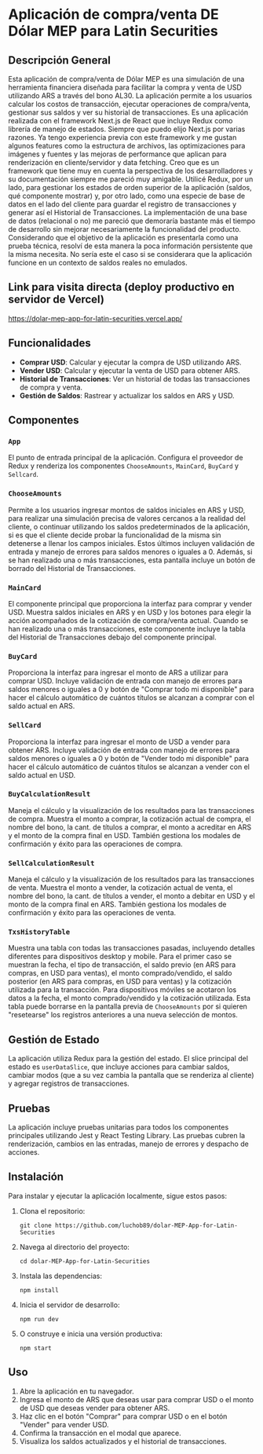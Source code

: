 # Aplicación de compra/venta DE Dólar MEP para Latin Securities

## Descripción General

Esta aplicación de compra/venta de Dólar MEP es una simulación de una herramienta financiera diseñada para facilitar la compra y venta de USD utilizando ARS a través del bono AL30. La aplicación permite a los usuarios calcular los costos de transacción, ejecutar operaciones de compra/venta, gestionar sus saldos y ver su historial de transacciones.
Es una aplicación realizada con el framework Next.js de React que incluye Redux como librería de manejo de estados. Siempre que puedo elijo Next.js por varias razones. Ya tengo experiencia previa con este framework y me gustan algunos features como la estructura de archivos, las optimizaciones para imágenes y fuentes y las mejoras de performance que aplican para renderización en cliente/servidor y data fetching. Creo que es un framework que tiene muy en cuenta la perspectiva de los desarrolladores y su documentación siempre me pareció muy amigable.
Utilicé Redux, por un lado, para gestionar los estados de orden superior de la aplicación (saldos, qué componente mostrar) y, por otro lado, como una especie de base de datos en el lado del cliente para guardar el registro de transacciones y generar así el Historial de Transacciones. La implementación de una base de datos (relacional o no) me pareció que demoraría bastante más el tiempo de desarrollo sin mejorar necesariamente la funcionalidad del producto. Considerando que el objetivo de la aplicación es presentarla como una prueba técnica, resolví de esta manera la poca información persistente que la misma necesita. No sería este el caso si se considerara que la aplicación funcione en un contexto de saldos reales no emulados.

## Link para visita directa (deploy productivo en servidor de Vercel)

https://dolar-mep-app-for-latin-securities.vercel.app/

## Funcionalidades

- **Comprar USD**: Calcular y ejecutar la compra de USD utilizando ARS.
- **Vender USD**: Calcular y ejecutar la venta de USD para obtener ARS.
- **Historial de Transacciones**: Ver un historial de todas las transacciones de compra y venta.
- **Gestión de Saldos**: Rastrear y actualizar los saldos en ARS y USD.

## Componentes

### `App`

El punto de entrada principal de la aplicación. Configura el proveedor de Redux y renderiza los componentes `ChooseAmounts`, `MainCard`, `BuyCard` y `Sellcard`.

### `ChooseAmounts`

Permite a los usuarios ingresar montos de saldos iniciales en ARS y USD, para realizar una simulación precisa de valores cercanos a la realidad del cliente, o continuar utilizando los saldos predeterminados de la aplicación, si es que el cliente decide probar la funcionalidad de la misma sin detenerse a llenar los campos iniciales. Estos últimos incluyen validación de entrada y manejo de errores para saldos menores o iguales a 0. Además, si se han realizado una o más transacciones, esta pantalla incluye un botón de borrado del Historial de Transacciones.

### `MainCard`

El componente principal que proporciona la interfaz para comprar y vender USD. Muestra saldos iniciales en ARS y en USD y los botones para elegir la acción acompañados de la cotización de compra/venta actual. Cuando se han realizado una o más transacciones, este componente incluye la tabla del Historial de Transacciones debajo del componente principal.

### `BuyCard`

Proporciona la interfaz para ingresar el monto de ARS a utilizar para comprar USD. Incluye validación de entrada con manejo de errores para saldos menores o iguales a 0 y botón de "Comprar todo mi disponible" para hacer el cálculo automático de cuántos títulos se alcanzan a comprar con el saldo actual en ARS.

### `SellCard`

Proporciona la interfaz para ingresar el monto de USD a vender para obtener ARS. Incluye validación de entrada con manejo de errores para saldos menores o iguales a 0 y botón de "Vender todo mi disponible" para hacer el cálculo automático de cuántos títulos se alcanzan a vender con el saldo actual en USD.

### `BuyCalculationResult`

Maneja el cálculo y la visualización de los resultados para las transacciones de compra. Muestra el monto a comprar, la cotización actual de compra, el nombre del bono, la cant. de títulos a comprar, el monto a acreditar en ARS y el monto de la compra final en USD. También gestiona los modales de confirmación y éxito para las operaciones de compra.

### `SellCalculationResult`

Maneja el cálculo y la visualización de los resultados para las transacciones de venta. Muestra el monto a vender, la cotización actual de venta, el nombre del bono, la cant. de títulos a vender, el monto a debitar en USD y el monto de la compra final en ARS. También gestiona los modales de confirmación y éxito para las operaciones de venta.

### `TxsHistoryTable`

Muestra una tabla con todas las transacciones pasadas, incluyendo detalles diferentes para dispositivos desktop y mobile. Para el primer caso se muestran la fecha, el tipo de transacción, el saldo previo (en ARS para compras, en USD para ventas), el monto comprado/vendido, el saldo posterior (en ARS para compras, en USD para ventas) y la cotización utilizada para la transacción. Para dispositivos móviles se acotaron los datos a la fecha, el monto comprado/vendido y la cotización utilizada. Esta tabla puede borrarse en la pantalla previa de `ChooseAmounts` por si quieren "resetearse" los registros anteriores a una nueva selección de montos.

## Gestión de Estado

La aplicación utiliza Redux para la gestión del estado. El slice principal del estado es `userDataSlice`, que incluye acciones para cambiar saldos, cambiar modos (que a su vez cambia la pantalla que se renderiza al cliente) y agregar registros de transacciones.

## Pruebas

La aplicación incluye pruebas unitarias para todos los componentes principales utilizando Jest y React Testing Library. Las pruebas cubren la renderización, cambios en las entradas, manejo de errores y despacho de acciones.

## Instalación

Para instalar y ejecutar la aplicación localmente, sigue estos pasos:

1. Clona el repositorio:
    
	```
	git clone https://github.com/luchob89/dolar-MEP-App-for-Latin-Securities
	```
	
2. Navega al directorio del proyecto:

    ```
	cd dolar-MEP-App-for-Latin-Securities
	```
	
3. Instala las dependencias:
    
	```
	npm install
	```
	
4. Inicia el servidor de desarrollo:
    
	```
	npm run dev
	```
	
5. O construye e inicia una versión productiva:
    
	```
	npm start
	```
	
## Uso

1. Abre la aplicación en tu navegador.
2. Ingresa el monto de ARS que deseas usar para comprar USD o el monto de USD que deseas vender para obtener ARS.
3. Haz clic en el botón "Comprar" para comprar USD o en el botón "Vender" para vender USD.
4. Confirma la transacción en el modal que aparece.
5. Visualiza los saldos actualizados y el historial de transacciones.

